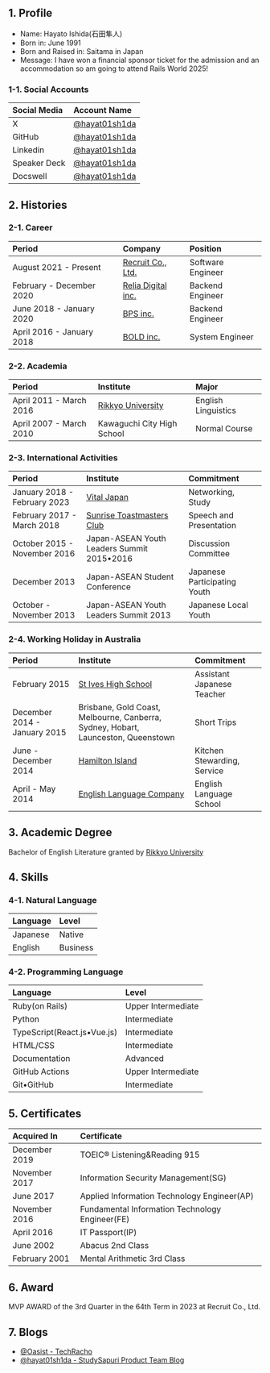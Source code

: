 ## 1. Profile

- Name: Hayato Ishida(石田隼人)
- Born in: June 1991
- Born and Raised in: Saitama in Japan
- Message: I have won a financial sponsor ticket for the admission and an accommodation so am going to attend Rails World 2025!

### 1-1. Social Accounts

|Social Media |Account Name                                                |
|:------------|:-----------------------------------------------------------|
|X            |[@hayat01sh1da](https://x.com/hayat01sh1da)                 |
|GitHub       |[@hayat01sh1da](https://github.com/hayat01sh1da)            |
|Linkedin     |[@hayat01sh1da](https://www.linkedin.com/in/hayat01sh1da)   |
|Speaker Deck |[@hayat01sh1da](https://speakerdeck.com/hayat01sh1da)       |
|Docswell     |[@hayat01sh1da](https://www.docswell.com/user/hayat01sh1da) |

## 2. Histories

### 2-1. Career

|Period                        |Company                                            |Position          |
|:-----------------------------|:--------------------------------------------------|:-----------------|
|August 2021 - Present         |[Recruit Co., Ltd.](https://www.recruit.co.jp/)    |Software Engineer |
|February - December 2020      |[Relia Digital inc.](https://www.altius-apps.com/) |Backend Engineer  |
|June 2018 - January 2020      |[BPS inc.](https://www.bpsinc.jp/)                 |Backend Engineer  |
|April 2016 - January 2018     |[BOLD inc.](https://www.bold.ne.jp/)               |System Engineer   |

### 2-2. Academia

|Period                  |Institute                                                    |Major               |
|:-----------------------|:------------------------------------------------------------|:-------------------|
|April 2011 - March 2016 |[Rikkyo University](https://english.rikkyo.ac.jp/index.html) |English Linguistics |
|April 2007 - March 2010 |Kawaguchi City High School                                   |Normal Course       |

### 2-3. International Activities

|Period                       |Institute                                                              |Commitment                   |
|:----------------------------|:----------------------------------------------------------------------|:----------------------------|
|January 2018 - February 2023 |[Vital Japan](https://vitaljapan.com/)                                 |Networking, Study            |
|February 2017 - March 2018   |[Sunrise Toastmasters Club](https://sunrisetmc.toastmastersclubs.org/) |Speech and Presentation      |
|October 2015 - November 2016 |Japan-ASEAN Youth Leaders Summit 2015•2016                             |Discussion Committee         |
|December 2013                |Japan-ASEAN Student Conference                                         |Japanese Participating Youth |
|October - November 2013      |Japan-ASEAN Youth Leaders Summit 2013                                  |Japanese Local Youth         |

### 2-4. Working Holiday in Australia

|Period                       |Institute                                                                         |Commitment                  |
|:----------------------------|:---------------------------------------------------------------------------------|:---------------------------|
|February 2015                |[St Ives High School](https://stives-h.schools.nsw.gov.au/)                       |Assistant Japanese Teacher  |
|December 2014 - January 2015 |Brisbane, Gold Coast, Melbourne, Canberra, Sydney, Hobart, Launceston, Queenstown |Short Trips                 |
|June - December 2014         |[Hamilton Island](https://www.hamiltonisland.com.au/en)                           |Kitchen Stewarding, Service |
|April - May 2014             |[English Language Company](https://elc.edu.au/english/)                           |English Language School     |

## 3. Academic Degree

Bachelor of English Literature granted by [Rikkyo University](https://english.rikkyo.ac.jp/index.html)

## 4. Skills

### 4-1. Natural Language

|Language |Level    |
|:--------|:--------|
|Japanese |Native   |
|English  |Business |

### 4-2. Programming Language

|Language                    |Level              |
|:---------------------------|:------------------|
|Ruby(on Rails)              |Upper Intermediate |
|Python                      |Intermediate       |
|TypeScript(React.js•Vue.js) |Intermediate       |
|HTML/CSS                    |Intermediate       |
|Documentation               |Advanced           |
|GitHub Actions              |Upper Intermediate |
|Git•GitHub                  |Intermediate       |

## 5. Certificates

|Acquired In   |Certificate                                     |
|:-------------|:-----------------------------------------------|
|December 2019 |TOEIC® Listening&Reading 915                    |
|November 2017 |Information Security Management(SG)             |
|June 2017     |Applied Information Technology Engineer(AP)     |
|November 2016 |Fundamental Information Technology Engineer(FE) |
|April 2016    |IT Passport(IP)                                 |
|June 2002     |Abacus 2nd Class                                |
|February 2001 |Mental Arithmetic 3rd Class                     |

## 6. Award

MVP AWARD of the 3rd Quarter in the 64th Term in 2023 at Recruit Co., Ltd.

## 7. Blogs

- [@Oasist - TechRacho](https://techracho.bpsinc.jp/author/Oasist)
- [@hayat01sh1da - StudySapuri Product Team Blog](https://blog.studysapuri.jp/search?q=hayat01sh1da)
